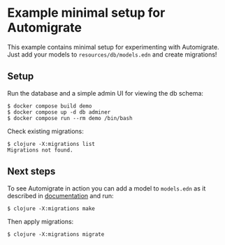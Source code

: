 # Example minimal setup for Automigrate

This example contains minimal setup for experimenting with Automigrate.
Just add your models to `resources/db/models.edn` and create migrations!

## Setup

Run the database and a simple admin UI for viewing the db schema:

```shell
$ docker compose build demo
$ docker compose up -d db adminer
$ docker compose run --rm demo /bin/bash
```

Check existing migrations:

```shell
$ clojure -X:migrations list
Migrations not found.
```

## Next steps
To see Automigrate in action you can add a model to `models.edn` as it described 
in [documentation](https://github.com/abogoyavlensky/automigrate#model-definition) and run:

```shell
$ clojure -X:migrations make
```

Then apply migrations:

```shell
$ clojure -X:migrations migrate
```
